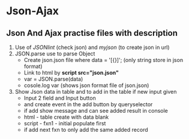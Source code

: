 # Json-Ajax
## Json And Ajax practise files with description

1. Use of *JSONlint* (check json) and *myjson* (to create json in url)
2. JSON.parse use to parse Object
	- Create json.json file where data = '[{}]'; (only string store in json format)
	- Link to html by **script src="json.json"**
	- var = JSON.parse(data)
	- cosole.log var (shows json format file of json.json)
3. Show Json data in table and to add in the table if new input given
	- Input 2 field and Input button
	- and create event in the add button by queryselector
	- if add show message and can see added result in console
	- html - table create with data blank
	- script - fxn1 - initial populate first
	- if add next fxn to only add the same added record

